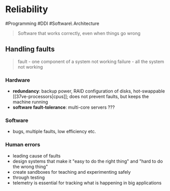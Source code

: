 # Reliability

#Programming #DDI #Software\ Architecture

> Software that works correctly, even when things go wrong

## Handling faults

> fault - one component of a system not working
> failure - all the system not working

### Hardware

- **redundancy**: backup power, RAID configuration of disks, hot-swappable [[37ve-processors|cpus]]; does not prevent faults, but keeps the machine running
- **software fault-tolerance**: multi-core servers ???

### Software

- bugs, multiple faults, low efficiency etc.

### Human errors

- leading cause of faults
- design systems that make it "easy to do the right thing" and "hard to do the wrong thing"
- create sandboxes for teaching and experimenting safely
- through testing
- telemetry is essential for tracking what is happening in big applications
